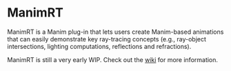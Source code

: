 # ManimRT

ManimRT is a Manim plug-in that lets users create Manim-based animations that can easily demonstrate key ray-tracing concepts (e.g., ray-object intersections, lighting computations, reflections and refractions).

ManimRT is still a very early WIP. Check out the [wiki](https://github.com/62firelight/manimRT-490/wiki) for more information.